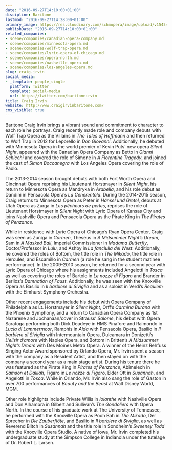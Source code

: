 ```yaml
---
date: "2016-09-27T14:10:00+01:00"
discipline: Baritone
lastmod: "2016-09-27T14:28:00+01:00"
primary_image: https://res.cloudinary.com/schmopera/image/upload/v1545409169/media/webhook-uploads/1474981761616/2016-09-26---Craig-Irvin-Full.jpg.jpg
publishDate: "2016-09-27T14:10:00+01:00"
related_companies:
- scene/companies/canadian-opera-company.md
- scene/companies/minnesota-opera.md
- scene/companies/wolf-trap-opera.md
- scene/companies/lyric-opera-of-chicago.md
- scene/companies/opera-north.md
- scene/companies/nashville-opera.md
- scene/companies/los-angeles-opera.md
slug: craig-irvin
social_media:
- _template: people_single
  platform: Twitter
  template: social-media
  url: https://twitter.com/baritoneirvin
title: Craig Irvin
website: http://www.craigirvinbaritone.com/
cms_visible: true
---
```


Baritone Craig Irvin brings a vibrant sound and commitment to character to each role he portrays.  Craig recently made role and company debuts with Wolf Trap Opera as the Villains in *The Tales of Hoffmann* and then returned to Wolf Trap in 2012 for Leporello in *Don Giovanni*. Additionally, he debuted with Minnesota Opera in the world premier of Kevin Puts’ new opera *Silent Night*, appeared with the Canadian Opera Company as Betto in *Gianni Schicchi* and covered the role of Simone in *A Florentine Tragedy*, and joined the cast of *Simon Boccanegra* with Los Angeles Opera covering the role of Paolo.  

The 2013-2014 season brought debuts with both Fort Worth Opera and Cincinnati Opera reprising his Lieutenant Horstmayer in *Silent Night*, his return to Minnesota Opera as Mandryka in *Arabella*, and his role debut as Dandini in Pensacola Opera’s *La Cenerentola*. During the 2014-2015 season, Craig returns to Minnesota Opera as Peter in *Hänsel und Gretel*, debuts at Utah Opera as Zurga in *Les pêcheurs de perles*, reprises the role of Lieutenant Horstmayer in *Silent Night* with Lyric Opera of Kansas City and joins Nashville Opera and Pensacola Opera as the Pirate King in *The Pirates of Penzance*.

While in residence with Lyric Opera of Chicago’s Ryan Opera Center, Craig was seen as Zuniga in *Carmen*, Theseus in *A Midsummer Night’s Dream*, Sam in *A Masked Ball*, Imperial Commissioner in *Madama Butterfly*, Doctor/Professor in *Lulu*, and Ashby in *La fanciulla del West*. Additionally, he covered the roles of Bottom, the title role in *The Mikado*, the title role in Hercules, and Escamillo in *Carmen* (a role he sang in the student matinee performance). In the 2009-2010 season, he returned for a second year with Lyric Opera of Chicago where his assignments included Angelotti in *Tosca* as well as covering the roles of Bartolo in *Le nozze di Figaro* and Brander in Berlioz’s *Damnation of Faust*. Additionally, he was seen with the Knoxville Opera as Basilio in *Il barbiere di Siviglia* and as a soloist in Verdi’s *Requiem* with the Elmhurst Symphony Orchestra.

Other recent engagements include his debut with Opera Company of Philadelphia as Lt. Horstmayer in *Silent Night*, Orff’s *Carmina Burana* with the Phoenix Symphony, and a return to Canadian Opera Company as 1st Nazarene and Jochanaan/cover in Strauss’ *Salome*, his debut with Opera Saratoga performing both Dick Deadeye in HMS Pinafore and Raimondo in *Lucia di Lammermoor*, Ramphis in *Aida* with Pensacola Opera, Basilio in *Il barbiere di Siviglia* with Intermountain Opera, Dulcamara in Donizetti’s *L’elisir d’amore* with Naples Opera, and Bottom in Britten’s *A Midsummer Night’s Dream* with Des Moines Metro Opera.  A winner of the Heinz Rehfuss Singing Actor Award sponsored by Orlando Opera, Mr. Irvin spent a season with the company as a Resident Artist, and then stayed on with the company a second year as a main stage artist.  During his tenure there he was featured as the Pirate King in *Pirates of Penzance*, Abimelech in *Samson et Dalilah*, Figaro in *Le nozze di Figaro*, Elder Ott in *Susannah*, and Angelotti in *Tosca*.  While in Orlando, Mr. Irvin also sang the role of Gaston in over 700 performances of *Beauty and the Beast* at Walt Disney World, MGM.

Other role highlights include Private Willis in *Iolanthe* with Nashville Opera and Don Alhambra in Gilbert and Sullivan’s *The Gondoliers* with Opera North.  In the course of his graduate work at The University of Tennessee, he performed with the Knoxville Opera as Pooh Bah in *The Mikado*, Der Sprecher in *Die Zauberflöte*, and Basilio in *Il barbiere di Siviglia*, as well as Reverend Blitch in *Susannah* and the title role in Sondheim’s *Sweeney Todd* with the Knoxville Opera Studio.  A native of Iowa, Mr. Irvin completed his undergraduate study at the Simpson College in Indianola under the tutelage of Dr. Robert L. Larsen.
